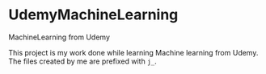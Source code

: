 # UdemyMachineLearning
MachineLearning from Udemy


This project is my work done while learning Machine learning from Udemy.
The files created by me are prefixed with `j_`.
